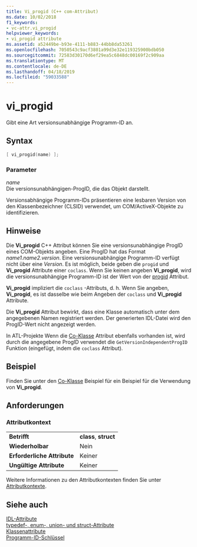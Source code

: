 ```yaml
---
title: Vi_progid (C++ com-Attribut)
ms.date: 10/02/2018
f1_keywords:
- vc-attr.vi_progid
helpviewer_keywords:
- vi_progid attribute
ms.assetid: a52449be-b93e-4111-b883-44bb8da53261
ms.openlocfilehash: 7050543c9acf3801a99d3e32e119325900bdb050
ms.sourcegitcommit: 72583d30170d6ef29ea5c6848dc00169f2c909aa
ms.translationtype: MT
ms.contentlocale: de-DE
ms.lasthandoff: 04/18/2019
ms.locfileid: "59033588"
---
```

# <a name="viprogid"></a>vi_progid

Gibt eine Art versionsunabhängige Programm-ID an.

## <a name="syntax"></a>Syntax

```cpp
[ vi_progid(name) ];
```

### <a name="parameters"></a>Parameter

*name*<br/>
Die versionsunabhängigen-ProgID, die das Objekt darstellt.

Versionsabhängige Programm-IDs präsentieren eine lesbaren Version von den Klassenbezeichner (CLSID) verwendet, um COM/ActiveX-Objekte zu identifizieren.

## <a name="remarks"></a>Hinweise

Die **Vi_progid** C++ Attribut können Sie eine versionsunabhängige ProgID eines COM-Objekts angeben. Eine ProgID hat das Format *name1.name2.version*. Eine versionsunabhängige Programm-ID verfügt nicht über eine *Version*. Es ist möglich, beide geben die `progid` und **Vi_progid** Attribute einer `coclass`. Wenn Sie keinen angeben **Vi_progid**, wird die versionsunabhängige Programm-ID ist der Wert von der [progid](progid.md) Attribut.

**Vi_progid** impliziert die `coclass` -Attributs, d. h. Wenn Sie angeben, **Vi_progid**, es ist dasselbe wie beim Angeben der `coclass` und **Vi_progid** Attribute.

Die **Vi_progid** Attribut bewirkt, dass eine Klasse automatisch unter dem angegebenen Namen registriert werden. Der generierten IDL-Datei wird den ProgID-Wert nicht angezeigt werden.

In ATL-Projekte Wenn die [Co-Klasse](coclass.md) Attribut ebenfalls vorhanden ist, wird durch die angegebene ProgID verwendet die `GetVersionIndependentProgID` Funktion (eingefügt, indem die `coclass` Attribut).

## <a name="example"></a>Beispiel

Finden Sie unter den [Co-Klasse](coclass.md) Beispiel für ein Beispiel für die Verwendung von **Vi_progid**.

## <a name="requirements"></a>Anforderungen

### <a name="attribute-context"></a>Attributkontext

|||
|-|-|
|**Betrifft**|**class**, **struct**|
|**Wiederholbar**|Nein|
|**Erforderliche Attribute**|Keiner|
|**Ungültige Attribute**|Keiner|

Weitere Informationen zu den Attributkontexten finden Sie unter [Attributkontexte](cpp-attributes-com-net.md#contexts).

## <a name="see-also"></a>Siehe auch

[IDL-Attribute](idl-attributes.md)<br/>
[typedef-, enum-, union- und struct-Attribute](typedef-enum-union-and-struct-attributes.md)<br/>
[Klassenattribute](class-attributes.md)<br/>
[Programm-ID-Schlüssel](/windows/desktop/com/-progid--key)
